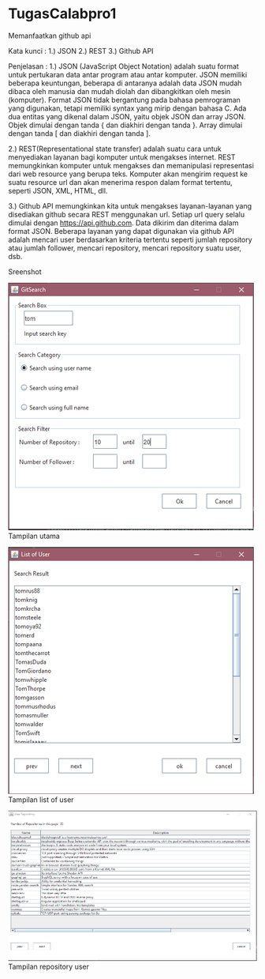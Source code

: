 # TugasCalabpro1
Memanfaatkan github api

Kata kunci :
1.) JSON
2.) REST
3.) Github API

Penjelasan :
1.) JSON (JavaScript Object Notation) adalah suatu format untuk pertukaran data antar program atau antar komputer. JSON memiliki beberapa keuntungan, beberapa di antaranya adalah data JSON mudah dibaca oleh manusia dan mudah diolah dan dibangkitkan oleh mesin (komputer). Format JSON tidak bergantung pada bahasa pemrograman yang digunakan, tetapi memiliki syntax yang mirip dengan bahasa C. Ada dua entitas yang dikenal dalam JSON, yaitu objek JSON dan array JSON. Objek dimulai dengan tanda { dan diakhiri dengan tanda }. Array dimulai dengan tanda [ dan diakhiri dengan tanda ].

2.) REST(Representational state transfer) adalah suatu cara untuk menyediakan layanan bagi komputer untuk mengakses internet. REST memungkinkan komputer untuk mengakses dan memanipulasi representasi dari web resource yang berupa teks. Komputer akan mengirim request ke suatu resource url dan akan menerima respon dalam format tertentu, seperti JSON, XML, HTML, dll.

3.) Github API memungkinkan kita untuk mengakses layanan-layanan yang disediakan github secara REST menggunakan url. Setiap url query selalu dimulai dengan https://api.github.com. Data dikirim dan diterima dalam format JSON. Beberapa layanan yang dapat digunakan via github API adalah mencari user berdasarkan kriteria tertentu seperti jumlah repository atau jumlah follower, mencari repository, mencari repository suatu user, dsb.

Sreenshot

![Tampian main](https://github.com/albertusdj/TugasCalabpro1/blob/master/screenshot/main.PNG)
Tampilan utama

![Tampilan userList](https://github.com/albertusdj/TugasCalabpro1/blob/master/screenshot/userList.PNG)
Tampilan list of user

![Tampilan userList](https://github.com/albertusdj/TugasCalabpro1/blob/master/screenshot/userRepo.PNG)
Tampilan repository user
